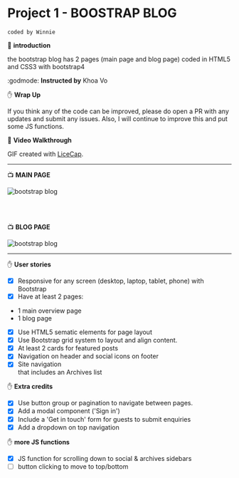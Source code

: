 # Project 1 - BOOSTRAP BLOG
`coded by Winnie `


:rocket: **introduction**

the bootstrap blog has 2 pages (main page and blog page) coded in HTML5 and CSS3 with bootstrap4

:godmode: **Instructed by** Khoa Vo 


:raised_hand: **Wrap Up**

If you think any of the code can be improved, please do open a PR with any updates and submit any issues. Also, I will continue to improve this and put some JS functions.


:art: **Video Walkthrough**

GIF created with [LiceCap](http://www.cockos.com/licecap/).

- - - -

:tv: **MAIN PAGE**

![bootstrap blog](https://github.com/winnie1312/bootstrap-blog/blob/master/main-page.gif)

<br/>
<br/>

:tv: **BLOG PAGE**

![bootstrap blog](https://github.com/winnie1312/bootstrap-blog/blob/master/blog-page.gif)

- - - -
:hand: **User stories**

- [x] Responsive for any screen (desktop, laptop, tablet, phone) with Bootstrap
- [x] Have at least 2 pages:
- 1 main overview page 
- 1 blog page
- [x] Use HTML5 sematic elements for page layout 
- [x] Use Bootstrap grid system to layout and align content.
- [x] At least 2 cards for featured posts
- [x] Navigation on header and social icons on footer 
- [x] Site navigation <aside> that includes an Archives list

:hand: **Extra credits**
- [x] Use button group or pagination to navigate between pages.
- [x] Add a modal component ('Sign in')
- [x] Include a 'Get in touch' form for guests to submit enquiries
- [x] Add a dropdown on top navigation

:hand: **more JS functions**
- [x] JS function for scrolling down to social & archives sidebars
- [ ] button clicking to move to top/bottom
